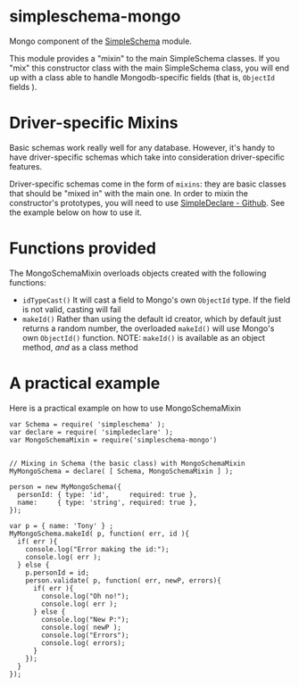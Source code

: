 simpleschema-mongo
==================

Mongo component of the [SimpleSchema](https://github.com/mercmobily/simpleschema) module.

This module provides a "mixin" to the main SimpleSchema classes. If you "mix" this constructor class with the main SimpleSchema class, you will end up with a class able to handle Mongodb-specific fields (that is, `ObjectId` fields ).

# Driver-specific Mixins


Basic schemas work really well for any database. However, it's handy to have driver-specific schemas which take into consideration driver-specific features.

Driver-specific schemas come in the form of `mixins`: they are basic classes that should be "mixed in" with the main one. In order to mixin the constructor's prototypes, you will need to use  [SimpleDeclare - Github](https://github.com/mercmobily/simpleDeclare). See the example below on how to use it.

# Functions provided

The MongoSchemaMixin overloads objects created with the following functions:

  * `idTypeCast()` It will cast a field to Mongo's own `ObjectId` type. If the field is not valid, casting will fail
  * `makeId()` Rather than using the default id creator, which by default just returns a random number, the overloaded `makeId()` will use Mongo's own `ObjectId()` function. NOTE: `makeId()` is available as an object method, _and_ as a class method

# A practical example

Here is a practical example on how to use MongoSchemaMixin

    var Schema = require( 'simpleschema' );
    var declare = require( 'simpledeclare' );
    var MongoSchemaMixin = require('simpleschema-mongo')


    // Mixing in Schema (the basic class) with MongoSchemaMixin
    MyMongoSchema = declare( [ Schema, MongoSchemaMixin ] );

    person = new MyMongoSchema({
      personId: { type: 'id',     required: true },
      name:     { type: 'string', required: true },
    });

    var p = { name: 'Tony' } ;
    MyMongoSchema.makeId( p, function( err, id ){
      if( err ){
        console.log("Error making the id:");
        console.log( err );
      } else {
        p.personId = id;
        person.validate( p, function( err, newP, errors){
          if( err ){
            console.log("Oh no!");
            console.log( err );
          } else {
            console.log("New P:");
            console.log( newP );
            console.log("Errors");
            console.log( errors);
          }
        });
      }
    });





